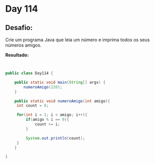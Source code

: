 # Day 114

## Desafio:

Crie um programa Java que leia um número e imprima todos os seus números amigos.	

**Resultado:**

```java


public class Day114 {

    public static void main(String[] args) {
        numeroAmigo(220);
    }

    public static void numeroAmigo(int amigo){
     int count = 0;

     for(int i = 1; i < amigo; i++){
         if(amigo % i == 0){
             count += i;
         }

         System.out.println(count);
     }
    }

}

